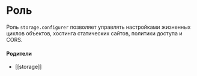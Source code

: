 # Роль

Роль `storage.configurer` позволяет управлять настройками жизненных циклов объектов, хостинга статических сайтов, политики доступа и CORS.


#### Родители

- [[storage]]
